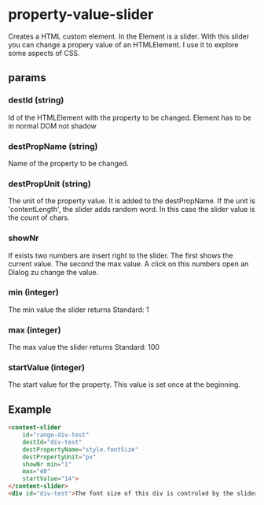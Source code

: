 # property-value-slider
Creates a HTML custom element. In the Element is a slider. With this slider you can change a propery value of an HTMLElement. I use it to explore some aspects of CSS.

## params
### destId (string)
Id of the HTMLElement with the property to be changed. Element has to be in normal DOM not shadow
### destPropName (string)
Name of the property to be changed. 
### destPropUnit (string)
The unit of the property value. It is added to the destPropName. If the unit is 'contentLength', the slider adds random word. In this case the slider value is the count of chars.

### showNr
If exists two numbers are insert right to the slider. The first shows the current value. The second the max value.
A click on this numbers open an Dialog zu change the value.  

### min (integer)
The min value the slider returns
Standard: 1

### max (integer)
The max value the slider returns
Standard: 100

### startValue (integer)
The start value for the property. This value is set once at the beginning.

## Example
```html
<content-slider 
    id="range-div-test" 
    destId="div-test" 
    destPropertyName="style.fontSize" 
    destPropertyUnit="px"
    showNr min="1" 
    max="40" 
    startValue="14">
</content-slider>
<div id="div-test">The font size of this div is controled by the slider</div>
```